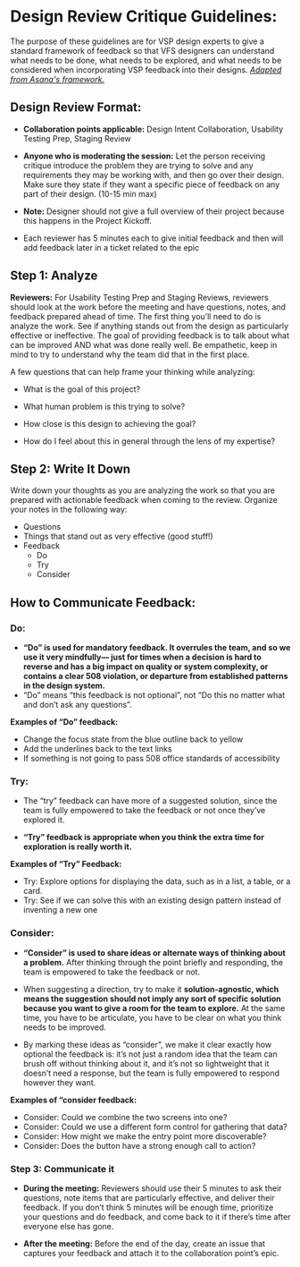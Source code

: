 # Design Review Critique Guidelines:

The purpose of these guidelines are for VSP design experts to give a standard framework of feedback so that VFS designers can understand what needs to be done, what needs to be explored, and what needs to be considered when incorporating VSP feedback into their designs. _[Adapted from Asana's framework.](https://medium.com/@jackiebo/do-try-consider-how-we-give-product-feedback-at-asana-db9bc754cc4a)_ 

## Design Review Format: 
- **Collaboration points applicable:** Design Intent Collaboration, Usability Testing Prep, Staging Review

- **Anyone who is moderating the session:** Let the person receiving critique  introduce the problem they are trying to solve and any requirements they may be working with, and then go over their design. Make sure they state if they want a specific piece of feedback on any part of their design. (10-15 min max)

- **Note:** Designer should not give a full overview of their project because this happens in the Project Kickoff.

- Each reviewer has 5 minutes each to give initial feedback and then will add feedback later in a ticket related to the epic 

## Step 1: Analyze

**Reviewers:** For Usability Testing Prep and Staging Reviews, reviewers should look at the work before the meeting and have questions, notes, and feedback prepared ahead of time. The first thing you’ll need to do is analyze the work. See if anything stands out from the design as particularly effective or ineffective. The goal of providing feedback is to talk about what can be improved AND what was done really well. Be empathetic, keep in mind to try to understand why the team did that in the first place.


A few questions that can help frame your thinking while analyzing:

- What is the goal of this project?

- What human problem is this trying to solve?

- How close is this design to achieving the goal?

- How do I feel about this in general through the lens of my expertise?

## Step 2: Write It Down

Write down your thoughts as you are analyzing the work so that you are prepared with actionable feedback when coming to the review. Organize your notes in the following way:

- Questions
- Things that stand out as very effective (good stuff!)
- Feedback
   - Do
   - Try
   - Consider

## How to Communicate Feedback:



### Do:

- **“Do” is used for mandatory feedback. It overrules the team, and so we use it very mindfully— just for times when a decision is hard to reverse and has a big impact on quality or system complexity, or contains a clear 508 violation, or departure from established patterns in the design system.** 
- “Do” means “this feedback is not optional”, not “Do this no matter what and don’t ask any questions”.


**Examples of “Do” feedback:**

- Change the focus state from the blue outline back to yellow
- Add the underlines back to the text links
- If something is not going to pass 508 office standards of accessibility 

### Try:

- The “try” feedback can have more of a suggested solution, since the team is fully empowered to take the feedback or not once they’ve explored it.

- **“Try” feedback is appropriate when you think the extra time for exploration is really worth it.**

**Examples of “Try” Feedback:**

- Try: Explore options for displaying the data, such as in a list, a table, or a card. 
- Try: See if we can solve this with an existing design pattern instead of inventing a new one

### Consider:
- **“Consider” is used to share ideas or alternate ways of thinking about a problem.** After thinking through the point briefly and responding, the team is empowered to take the feedback or not.

- When suggesting a direction, try to make it **solution-agnostic, which means the suggestion should not imply any sort of specific solution because you want to give a room for the team to explore.** At the same time, you have to be articulate, you have to be clear on what you think needs to be improved.

- By marking these ideas as “consider”, we make it clear exactly how optional the feedback is: it’s not just a random idea that the team can brush off without thinking about it, and it’s not so lightweight that it doesn’t need a response, but the team is fully empowered to respond however they want.
 
**Examples of “consider feedback:**

- Consider: Could we combine the two screens into one?
- Consider: Could we use a different form control for gathering that data?
- Consider: How might we make the entry point more discoverable?
- Consider: Does the button have a strong enough call to action?

### Step 3: Communicate it

- **During the meeting:** Reviewers should use their 5 minutes to ask their questions, note items that are particularly effective, and deliver their feedback. If you don’t think 5 minutes will be enough time, prioritize your questions and do feedback, and come back to it if there’s time after everyone else has gone. 

- **After the meeting:** Before the end of the day, create an issue that captures your feedback and attach it to the collaboration point’s epic.


